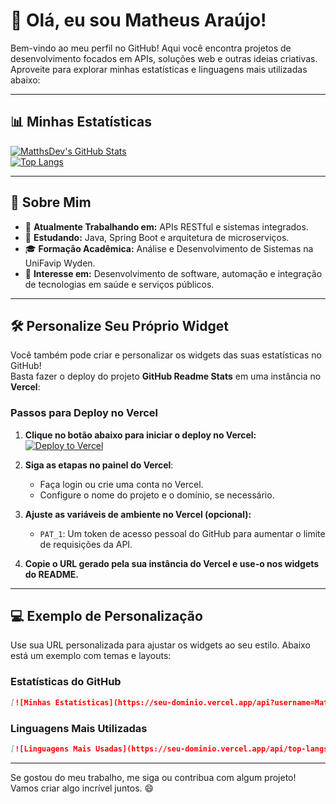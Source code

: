 

# 👋 Olá, eu sou Matheus Araújo!

Bem-vindo ao meu perfil no GitHub! Aqui você encontra projetos de desenvolvimento focados em APIs, soluções web e outras ideias criativas. Aproveite para explorar minhas estatísticas e linguagens mais utilizadas abaixo:

---

## 📊 Minhas Estatísticas  

[![MatthsDev's GitHub Stats](https://github-readme-stats.vercel.app/api?username=MatthsDev&count_private=true&show_icons=true&theme=dark)](https://github.com/MatthsDev/github-readme-stats)  
[![Top Langs](https://github-readme-stats.vercel.app/api/top-langs/?username=MatthsDev&layout=donut-vertical&count_private=true&theme=dark)](https://github.com/anuraghazra/github-readme-stats)  

---

## 🚀 Sobre Mim  

- 🔭 **Atualmente Trabalhando em:** APIs RESTful e sistemas integrados.  
- 🌱 **Estudando:** Java, Spring Boot e arquitetura de microserviços.  
- 🎓 **Formação Acadêmica:** Análise e Desenvolvimento de Sistemas na UniFavip Wyden.  
- 💼 **Interesse em:** Desenvolvimento de software, automação e integração de tecnologias em saúde e serviços públicos.  

---

## 🛠️ Personalize Seu Próprio Widget  

Você também pode criar e personalizar os widgets das suas estatísticas no GitHub!  
Basta fazer o deploy do projeto **GitHub Readme Stats** em uma instância no **Vercel**:

### Passos para Deploy no Vercel  

1. **Clique no botão abaixo para iniciar o deploy no Vercel:**  
   [![Deploy to Vercel](https://vercel.com/button)](https://vercel.com/import/project?template=https://github.com/anuraghazra/github-readme-stats)  

2. **Siga as etapas no painel do Vercel**:
   - Faça login ou crie uma conta no Vercel.
   - Configure o nome do projeto e o domínio, se necessário.  

3. **Ajuste as variáveis de ambiente no Vercel (opcional):**
   - `PAT_1`: Um token de acesso pessoal do GitHub para aumentar o limite de requisições da API.  

4. **Copie o URL gerado pela sua instância do Vercel e use-o nos widgets do README.**  

---

## 💻 Exemplo de Personalização  

Use sua URL personalizada para ajustar os widgets ao seu estilo. Abaixo está um exemplo com temas e layouts:  

### Estatísticas do GitHub  

```markdown
[![Minhas Estatísticas](https://seu-dominio.vercel.app/api?username=MatthsDev&count_private=true&show_icons=true&theme=radical)](https://github.com/MatthsDev)
```

### Linguagens Mais Utilizadas  

```markdown
[![Linguagens Mais Usadas](https://seu-dominio.vercel.app/api/top-langs/?username=MatthsDev&layout=compact&theme=radical)](https://github.com/MatthsDev)
```

---

Se gostou do meu trabalho, me siga ou contribua com algum projeto! Vamos criar algo incrível juntos. 😄
